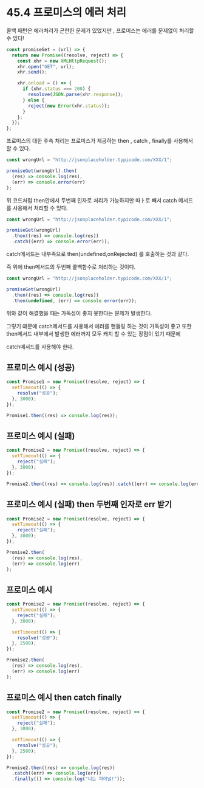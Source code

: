 # 45.4 프로미스의 에러 처리

콜백 패턴은 에러처리가 곤란한 문제가 있었지만 , 프로미스는 에러를 문제없이 처리할 수 있다!

```js
const promiseGet = (url) => {
  return new Promise((resolve, reject) => {
    const xhr = new XMLHttpRequest();
    xhr.open("GET", url);
    xhr.send();

    xhr.onload = () => {
      if (xhr.status === 200) {
        resolove(JSON.parse(xhr.response));
      } else {
        reject(new Error(xhr.status));
      }
    };
  });
};
```

프로미스의 대한 후속 처리는 프로미스가 제공하는 then , catch , finally를 사용해서 할 수 있다.

```js
const wrongUrl = "http://jsonplaceholder.typicode.com/XXX/1";

promiseGet(wrongUrl).then(
  (res) => console.log(res),
  (err) => console.error(err)
);
```

위 코드처럼 then안에서 두번째 인자로 처리가 가능하지만 따ㅏ로 빼서 catch 메서드를 사용해서 처리할 수 있다.

```js
const wrongUrl = "http://jsonplaceholder.typicode.com/XXX/1";

promiseGet(wrongUrl)
  .then((res) => console.log(res))
  .catch((err) => console.error(err));
```

catch메서드는 내부족으로 then(undefined,onRejected) 를 호출하는 것과 같다.

즉 위에 then메서드의 두번째 콜백함수로 처리하는 것이다.

```js
const wrongUrl = "http://jsonplaceholder.typicode.com/XXX/1";

promiseGet(wrongUrl)
  .then((res) => console.log(res))
  .then(undefined, (err) => console.error(err));
```

위와 같이 해결했을 때는 가독성이 좋지 못한다는 문제가 발생한다.

그렇기 떄문에 catch메서드를 사용해서 에러를 핸들링 하는 것이 가독성이 좋고 또한 then메서드 내부에서 발생한 에러까지 모두 캐치 할 수 있는 장점이 있기 때문에

catch메서드를 사용해야 한다.

## 프로미스 예시 (성공)

```js
const Promise1 = new Promise((resolve, reject) => {
  setTimeout(() => {
    resolve("성공");
  }, 3000);
});

Promise1.then((res) => console.log(res));
```

## 프로미스 예시 (실패)

```js
const Promise2 = new Promise((resolve, reject) => {
  setTimeout(() => {
    reject("실패");
  }, 3000);
});

Promise2.then((res) => console.log(res)).catch((err) => console.log(err));
```

## 프로미스 예시 (실패) then 두번째 인자로 err 받기

```js
const Promise2 = new Promise((resolve, reject) => {
  setTimeout(() => {
    reject("실패");
  }, 3000);
});

Promise2.then(
  (res) => console.log(res),
  (err) => console.log(err)
);
```

## 프로미스 예시

```js
const Promise2 = new Promise((resolve, reject) => {
  setTimeout(() => {
    reject("실패");
  }, 3000);

  setTimeout(() => {
    resolve("성공");
  }, 2500);
});

Promise2.then(
  (res) => console.log(res),
  (err) => console.log(err)
);
```

## 프로미스 예시 then catch finally

```js
const Promise2 = new Promise((resolve, reject) => {
  setTimeout(() => {
    reject("실패");
  }, 3000);

  setTimeout(() => {
    resolve("성공");
  }, 2500);
});

Promise2.then((res) => console.log(res))
  .catch((err) => console.log(err))
  .finally(() => console.log("나는 파이널!"));
```
